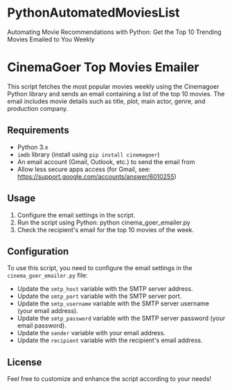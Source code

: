 # PythonAutomatedMoviesList
Automating Movie Recommendations with Python: Get the Top 10 Trending Movies Emailed to You Weekly

# CinemaGoer Top Movies Emailer

This script fetches the most popular movies weekly using the Cinemagoer Python library and sends an email containing a list of the top 10 movies. The email includes movie details such as title, plot, main actor, genre, and production company.

## Requirements

- Python 3.x
- `imdb` library (install using `pip install cinemagoer`)
- An email account (Gmail, Outlook, etc.) to send the email from
- Allow less secure apps access (for Gmail, see: https://support.google.com/accounts/answer/6010255)

## Usage

1. Configure the email settings in the script.
2. Run the script using Python: python cinema_goer_emailer.py
3. Check the recipient's email for the top 10 movies of the week.

## Configuration

To use this script, you need to configure the email settings in the `cinema_goer_emailer.py` file:

- Update the `smtp_host` variable with the SMTP server address.
- Update the `smtp_port` variable with the SMTP server port.
- Update the `smtp_username` variable with the SMTP server username (your email address).
- Update the `smtp_password` variable with the SMTP server password (your email password).
- Update the `sender` variable with your email address.
- Update the `recipient` variable with the recipient's email address.

## License

Feel free to customize and enhance the script according to your needs!


